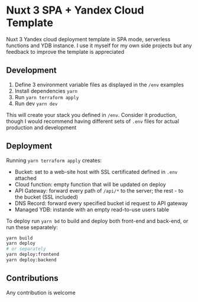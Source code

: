 # Nuxt 3 SPA + Yandex Cloud Template

Nuxt 3 Yandex cloud deployment template in SPA mode, serverless functions and YDB instance.
I use it myself for my own side projects but any feedback to improve the template is appreciated

## Development

1. Define 3 environment variable files as displayed in the `/env` examples
2. Install dependencies `yarn` 
3. Run `yarn terraform apply`
4. Run dev `yarn dev`

This will create your stack you defined in `/env`. Consider it production, 
though I would recommend having different sets of `.env` files for actual production and development

## Deployment

Running `yarn terraform apply` creates: 

* Bucket: set to a web-site host with SSL certificated defined in `.env` attached
* Cloud function: empty function that will be updated on deploy
* API Gateway: forward every path of `/api/*` to the server; the rest - to the bucket (SSL included)
* DNS Record: forward every specified bucket id request to API gateway
* Managed YDB: instande with an empty read-to-use users table

To deploy run `yarn bd` to build and deploy both front-end and back-end, or run these separately:

```bash
yarn build
yarn deploy
# or separately
yarn deploy:frontend
yarn deploy:backend
```

## Contributions

Any contribution is welcome 
